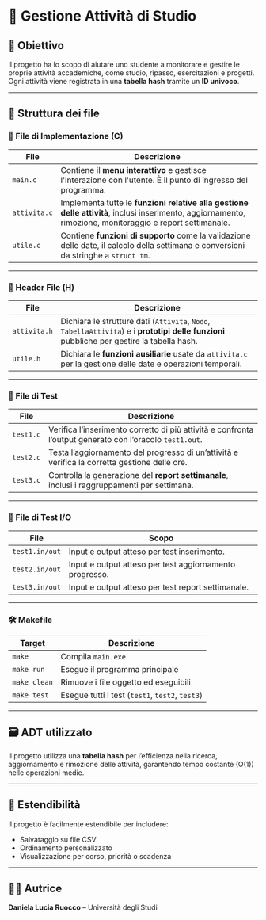 # 📘 Gestione Attività di Studio

## 🎯 Obiettivo
Il progetto ha lo scopo di aiutare uno studente a monitorare e gestire le proprie attività accademiche, come studio, ripasso, esercitazioni e progetti. Ogni attività viene registrata in una **tabella hash** tramite un **ID univoco**.

---

## 📁 Struttura dei file

### 🔧 File di Implementazione (C)

| File             | Descrizione |
|------------------|-------------|
| `main.c`         | Contiene il **menu interattivo** e gestisce l'interazione con l'utente. È il punto di ingresso del programma. |
| `attivita.c`     | Implementa tutte le **funzioni relative alla gestione delle attività**, inclusi inserimento, aggiornamento, rimozione, monitoraggio e report settimanale. |
| `utile.c`        | Contiene **funzioni di supporto** come la validazione delle date, il calcolo della settimana e conversioni da stringhe a `struct tm`. |

---

### 🧠 Header File (H)

| File             | Descrizione |
|------------------|-------------|
| `attivita.h`     | Dichiara le strutture dati (`Attivita`, `Nodo`, `TabellaAttivita`) e i **prototipi delle funzioni** pubbliche per gestire la tabella hash. |
| `utile.h`        | Dichiara le **funzioni ausiliarie** usate da `attivita.c` per la gestione delle date e operazioni temporali. |

---

### 🧪 File di Test

| File             | Descrizione |
|------------------|-------------|
| `test1.c`        | Verifica l’inserimento corretto di più attività e confronta l’output generato con l’oracolo `test1.out`. |
| `test2.c`        | Testa l’aggiornamento del progresso di un’attività e verifica la corretta gestione delle ore. |
| `test3.c`        | Controlla la generazione del **report settimanale**, inclusi i raggruppamenti per settimana. |

---

### 📄 File di Test I/O

| File             | Scopo |
|------------------|-------|
| `test1.in/out`   | Input e output atteso per test inserimento. |
| `test2.in/out`   | Input e output atteso per test aggiornamento progresso. |
| `test3.in/out`   | Input e output atteso per test report settimanale. |

---

### 🛠 Makefile

| Target        | Descrizione |
|---------------|-------------|
| `make`        | Compila `main.exe` |
| `make run`    | Esegue il programma principale |
| `make clean`  | Rimuove i file oggetto ed eseguibili |
| `make test`   | Esegue tutti i test (`test1`, `test2`, `test3`) |

---

## 🗃 ADT utilizzato
Il progetto utilizza una **tabella hash** per l’efficienza nella ricerca, aggiornamento e rimozione delle attività, garantendo tempo costante (O(1)) nelle operazioni medie.

---

## 🧩 Estendibilità
Il progetto è facilmente estendibile per includere:
- Salvataggio su file CSV
- Ordinamento personalizzato
- Visualizzazione per corso, priorità o scadenza

---

## 👩‍💻 Autrice
**Daniela Lucia Ruocco** – Università degli Studi

